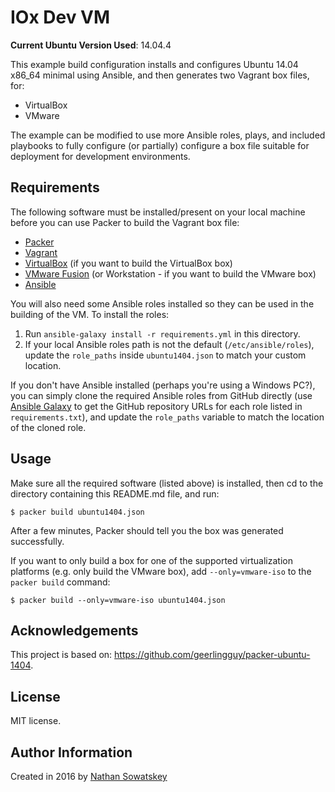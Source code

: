 # IOx Dev VM


**Current Ubuntu Version Used**: 14.04.4

This example build configuration installs and configures Ubuntu 14.04 x86_64 minimal using Ansible, and then generates two Vagrant box files, for:

  - VirtualBox
  - VMware

The example can be modified to use more Ansible roles, plays, and included playbooks to fully configure (or partially) configure a box file suitable for deployment for development environments.

## Requirements

The following software must be installed/present on your local machine before you can use Packer to build the Vagrant box file:

  - [Packer](http://www.packer.io/)
  - [Vagrant](http://vagrantup.com/)
  - [VirtualBox](https://www.virtualbox.org/) (if you want to build the VirtualBox box)
  - [VMware Fusion](http://www.vmware.com/products/fusion/) (or Workstation - if you want to build the VMware box)
  - [Ansible](http://docs.ansible.com/intro_installation.html)

You will also need some Ansible roles installed so they can be used in the building of the VM. To install the roles:

  1. Run `ansible-galaxy install -r requirements.yml` in this directory.
  2. If your local Ansible roles path is not the default (`/etc/ansible/roles`), update the `role_paths` inside `ubuntu1404.json` to match your custom location.

If you don't have Ansible installed (perhaps you're using a Windows PC?), you can simply clone the required Ansible roles from GitHub directly (use [Ansible Galaxy](https://galaxy.ansible.com/) to get the GitHub repository URLs for each role listed in `requirements.txt`), and update the `role_paths` variable to match the location of the cloned role.

## Usage

Make sure all the required software (listed above) is installed, then cd to the directory containing this README.md file, and run:

    $ packer build ubuntu1404.json

After a few minutes, Packer should tell you the box was generated successfully.

If you want to only build a box for one of the supported virtualization platforms (e.g. only build the VMware box), add `--only=vmware-iso` to the `packer build` command:

    $ packer build --only=vmware-iso ubuntu1404.json

## Acknowledgements

This project is based on: https://github.com/geerlingguy/packer-ubuntu-1404.

## License

MIT license.

## Author Information

Created in 2016 by [Nathan Sowatskey](https://github.com/DevOps4Networks)
